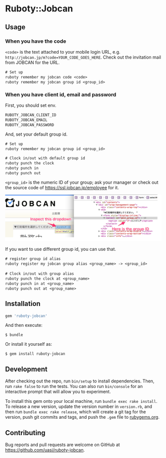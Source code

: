 # Ruboty::Jobcan

## Usage
### When you have the code
`<code>` is the text attached to your mobile login URL,
e.g. `http://jobcan.jp/m?code=YOUR_CODE_GOES_HERE`.
Check out the invitation mail from JOBCAN for the URL.

```
# Set up
ruboty remember my jobcan code <code>
ruboty remember my jobcan group id <group_id>
```

### When you have client id, email and password
First, you should set env.

```
RUBOTY_JOBCAN_CLIENT_ID
RUBOTY_JOBCAN_EMAIL
RUBOTY_JOBCAN_PASSWORD
```

And, set your default group id.
```
# Set up
ruboty remember my jobcan group id <group_id>
```

```
# Clock in/out with default group id
ruboty punch the clock
ruboty punch in
ruboty punch out
```

`<group_id>` is the numeric ID of your group;
ask your manager or check out the source code of https://ssl.jobcan.jp/employee for it.

![group ID](img/group_id.png)

If you want to use different group id, you can use that.
```
# register group id alias
ruboty register my jobcan group alias <group_name> -> <group_id>

# Clock in/out with group alias
ruboty punch the clock at <group_name>
ruboty punch in at <group_name>
ruboty punch out at <group_name>
```


## Installation


```ruby
gem 'ruboty-jobcan'
```

And then execute:

    $ bundle

Or install it yourself as:

    $ gem install ruboty-jobcan

## Development

After checking out the repo, run `bin/setup` to install dependencies. Then, run `rake false` to run the tests. You can also run `bin/console` for an interactive prompt that will allow you to experiment.

To install this gem onto your local machine, run `bundle exec rake install`. To release a new version, update the version number in `version.rb`, and then run `bundle exec rake release`, which will create a git tag for the version, push git commits and tags, and push the `.gem` file to [rubygems.org](https://rubygems.org).

## Contributing

Bug reports and pull requests are welcome on GitHub at https://github.com/uasi/ruboty-jobcan.

